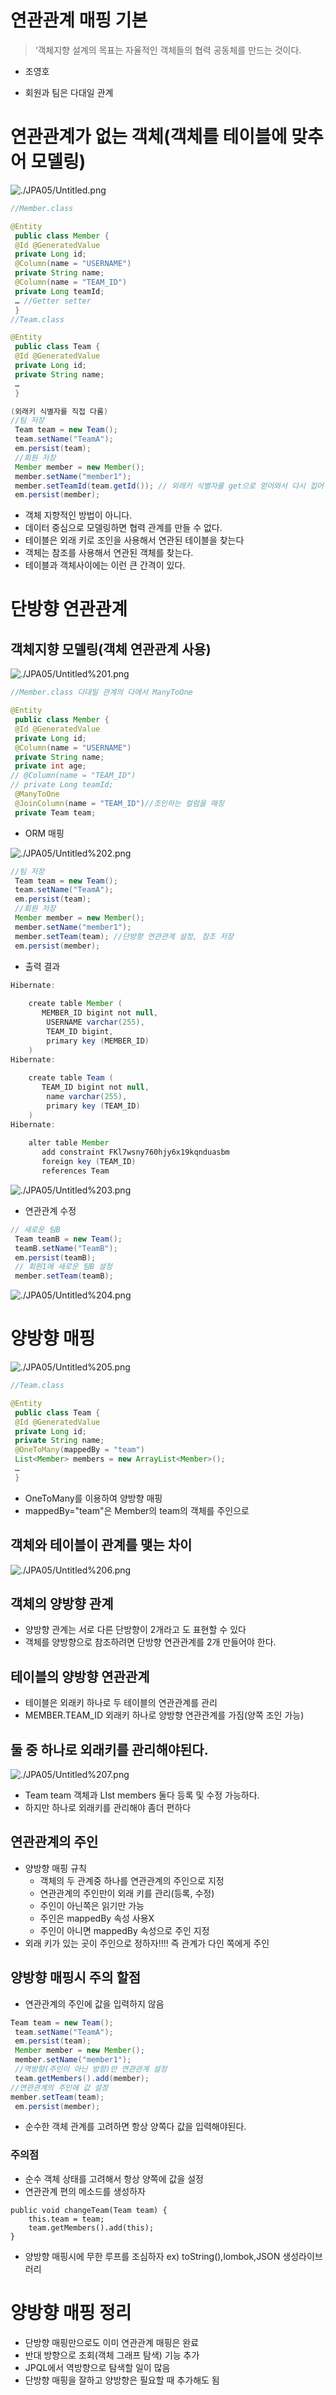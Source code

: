 # 연관관계 매핑 기본

> ‘객체지향 설계의 목표는 자율적인 객체들의
협력 공동체를 만드는 것이다.
- 조영호

- 회원과 팀은 다대일 관계

# 연관관계가 없는 객체(객체를 테이블에 맞추어 모델링)

![./JPA05/Untitled.png](./JPA05/Untitled.png)

```java
//Member.class

@Entity
 public class Member { 
 @Id @GeneratedValue
 private Long id;
 @Column(name = "USERNAME")
 private String name;
 @Column(name = "TEAM_ID")
 private Long teamId; 
 … //Getter setter
 }
//Team.class

@Entity
 public class Team {
 @Id @GeneratedValue
 private Long id;
 private String name; 
 … 
 }

(외래키 식별자를 직접 다룸)
//팀 저장
 Team team = new Team();
 team.setName("TeamA");
 em.persist(team);
 //회원 저장
 Member member = new Member();
 member.setName("member1");
 member.setTeamId(team.getId()); // 외래키 식별자를 get으로 얻어와서 다시 집어넣기
 em.persist(member);
```

- 객체 지향적인 방법이 아니다.
- 데이터 중심으로 모델링하면 협력 관계를 만들 수 없다.
- 테이블은 외래 키로 조인을 사용해서 연관된 테이블을 찾는다
- 객체는 참조를 사용해서 연관된 객체를 찾는다.
- 테이블과 객체사이에는 이런 큰 간격이 있다.

# 단방향 연관관계

## 객체지향 모델링(객체 연관관계 사용)

![./JPA05/Untitled%201.png](./JPA05/Untitled%201.png)

```java
//Member.class 다대일 관계의 다에서 ManyToOne

@Entity
 public class Member { 
 @Id @GeneratedValue
 private Long id;
 @Column(name = "USERNAME")
 private String name;
 private int age;
// @Column(name = "TEAM_ID")
// private Long teamId;
 @ManyToOne
 @JoinColumn(name = "TEAM_ID")//조인하는 컬럼을 매칭
 private Team team;

```

- ORM 매핑

![./JPA05/Untitled%202.png](./JPA05/Untitled%202.png)

```java
//팀 저장
 Team team = new Team();
 team.setName("TeamA");
 em.persist(team);
 //회원 저장
 Member member = new Member();
 member.setName("member1");
 member.setTeam(team); //단방향 연관관계 설정, 참조 저장
 em.persist(member);
```

- 출력 결과

```java
Hibernate: 
    
    create table Member (
       MEMBER_ID bigint not null,
        USERNAME varchar(255),
        TEAM_ID bigint,
        primary key (MEMBER_ID)
    )
Hibernate: 
    
    create table Team (
       TEAM_ID bigint not null,
        name varchar(255),
        primary key (TEAM_ID)
    )
Hibernate: 
    
    alter table Member 
       add constraint FKl7wsny760hjy6x19kqnduasbm 
       foreign key (TEAM_ID) 
       references Team
```

![./JPA05/Untitled%203.png](./JPA05/Untitled%203.png)

- 연관관계 수정

```java
// 새로운 팀B
 Team teamB = new Team();
 teamB.setName("TeamB");
 em.persist(teamB);
 // 회원1에 새로운 팀B 설정
 member.setTeam(teamB);
```

![./JPA05/Untitled%204.png](./JPA05/Untitled%204.png)

# 양방향 매핑

![./JPA05/Untitled%205.png](./JPA05/Untitled%205.png)

```java
//Team.class

@Entity
 public class Team {
 @Id @GeneratedValue
 private Long id;
 private String name;
 @OneToMany(mappedBy = "team")
 List<Member> members = new ArrayList<Member>();
 … 
 }
```

- OneToMany를 이용하여 양방향 매핑
- mappedBy="team"은 Member의 team의 객체를 주인으로

## 객체와 테이블이 관계를 맺는 차이

![./JPA05/Untitled%206.png](./JPA05/Untitled%206.png)

## 객체의 양방향 관계

- 양방향 관계는 서로 다른 단방향이 2개라고 도 표현할 수 있다
- 객체를  양방향으로 참조하려면 단방향 연관관계를 2개 만들어야 한다.

## 테이블의 양방향 연관관계

- 테이블은 외래키 하나로 두 테이블의 연관관계를 관리
- MEMBER.TEAM_ID 외래키 하나로 양방향 연관관계를 가짐(양쪽 조인 가능)

## 둘 중 하나로 외래키를 관리해야된다.

![./JPA05/Untitled%207.png](./JPA05/Untitled%207.png)

- Team team 객체과 LIst members 둘다  등록 및 수정 가능하다.
- 하지만 하나로 외래키를 관리해야 좀더 편하다

## 연관관계의 주인

- 양방향 매핑 규칙
    - 객체의 두 관계중 하나를 연관관계의 주인으로 지정
    - 연관관계의 주인만이 외래 키를 관리(등록, 수정)
    - 주인이 아닌쪽은 읽기만 가능
    - 주인은 mappedBy 속성 사용X
    - 주인이 아니면 mappedBy 속성으로 주인 지정
- 외래 키가 있는 곳이 주인으로 정하자!!!! 즉 관계가 다인 쪽에게 주인

## 양방향 매핑시 주의 할점

- 연관관계의 주인에 값을 입력하지 않음

```java
Team team = new Team();
 team.setName("TeamA");
 em.persist(team);
 Member member = new Member();
 member.setName("member1");
 //역방향(주인이 아닌 방향)만 연관관계 설정
 team.getMembers().add(member);
//연관관계의 주인에 값 설정
member.setTeam(team);
 em.persist(member);
```

- 순수한 객체 관계를 고려하면 항상 양쪽다 값을 입력해야된다.

### 주의점

- 순수 객체 상태를 고려해서 항상 양쪽에 값을 설정
- 연관관계 편의 메소드를 생성하자

```
public void changeTeam(Team team) {
    this.team = team;
    team.getMembers().add(this);
}
```

- 양방향 매핑시에 무한 루프를 조심하자 ex) toString(),lombok,JSON 생성라이브러리

# 양방향 매핑 정리

- 단방향 매핑만으로도 이미 연관관계 매핑은 완료
- 반대 방향으로 조회(객체 그래프 탐색) 기능 추가
- JPQL에서 역방향으로 탐색할 일이 많음
- 단방향 매핑을 잘하고 양방향은 필요할 때 추가해도 됨
